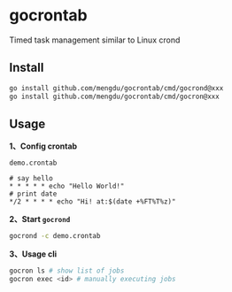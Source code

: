 # gocrontab

Timed task management similar to Linux crond

## Install

```sh
go install github.com/mengdu/gocrontab/cmd/gocrond@xxx
go install github.com/mengdu/gocrontab/cmd/gocron@xxx
```

## Usage

**1、Config crontab**

`demo.crontab`

```cron
# say hello
* * * * * echo "Hello World!"
# print date
*/2 * * * * echo "Hi! at:$(date +%FT%T%z)"
```

**2、Start `gocrond`**

```sh
gocrond -c demo.crontab
```

**3、Usage cli**

```sh
gocron ls # show list of jobs
gocron exec <id> # manually executing jobs
```
